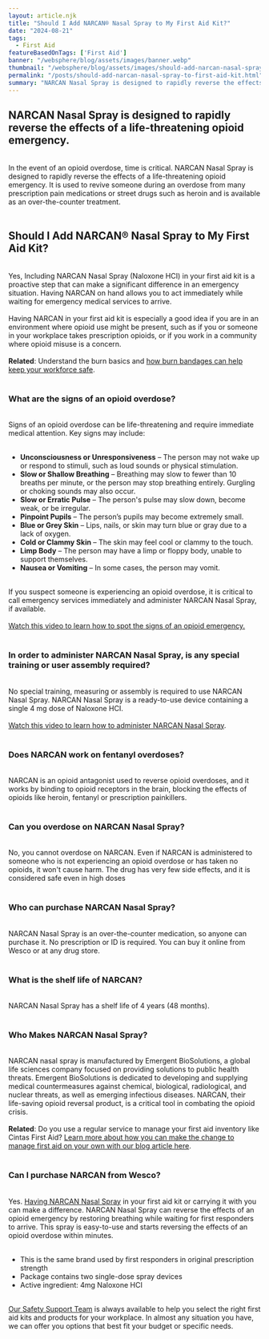 ```yaml
---
layout: article.njk
title: "Should I Add NARCAN® Nasal Spray to My First Aid Kit?"
date: "2024-08-21"
tags:
  - First Aid
featureBasedOnTags: ['First Aid']
banner: "/websphere/blog/assets/images/banner.webp"
thumbnail: "/websphere/blog/assets/images/should-add-narcan-nasal-spray-to-first-aid-kit.webp"
permalink: "/posts/should-add-narcan-nasal-spray-to-first-aid-kit.html"
summary: "NARCAN Nasal Spray is designed to rapidly reverse the effects of a life-threatening opioid emergency."
---
```


<h2 class="intro">NARCAN Nasal Spray is designed to rapidly reverse the effects of a life-threatening opioid emergency.</h2>
<br>
In the event of an opioid overdose, time is critical. NARCAN Nasal Spray is designed to rapidly reverse the effects of a life-threatening opioid emergency. It is used to revive someone during an overdose from many prescription pain medications or street drugs such as heroin and is available as an over-the-counter treatment.
<br><br>
<h2>Should I Add NARCAN® Nasal Spray to My First Aid Kit?</h2>
<br>
Yes, Including NARCAN Nasal Spray (Naloxone HCI) in your first aid kit is a proactive step that can make a significant difference in an emergency situation. Having NARCAN on hand allows you to act immediately while waiting for emergency medical services to arrive.
<br><br>
Having NARCAN in your first aid kit is especially a good idea if you are in an environment where opioid use might be present, such as if you or someone in your workplace takes prescription opioids, or if you work in a community where opioid misuse is a concern.
<br><br>
<strong>Related</strong>: Understand the burn basics and <a href="https://www.conney.com/websphere/blog/posts/burn-bandages-do-not-feel-the-burn.html?utm_medium=narcan-nasal-spray-first-aid&utm_source=Blog&utm_campaign=Conney">how burn bandages can help keep your workforce safe</a>.
<br><br>
<h3>What are the signs of an opioid overdose?</h3>
<br>
Signs of an opioid overdose can be life-threatening and require immediate medical attention. Key signs may include:
<br><br>
<ul>
    <li><strong>Unconsciousness or Unresponsiveness</strong> – The person may not wake up or respond to stimuli, such as loud sounds or physical stimulation.</li>
    <li><strong>Slow or Shallow Breathing</strong> – Breathing may slow to fewer than 10 breaths per minute, or the person may stop breathing entirely. Gurgling or choking sounds may also occur.</li>
    <li><strong>Slow or Erratic Pulse</strong> – The person's pulse may slow down, become weak, or be irregular.</li>
    <li><strong>Pinpoint Pupils</strong> – The person’s pupils may become extremely small.</li>
    <li><strong>Blue or Grey Skin</strong> – Lips, nails, or skin may turn blue or gray due to a lack of oxygen.</li>
    <li><strong>Cold or Clammy Skin</strong> – The skin may feel cool or clammy to the touch.</li>
    <li><strong>Limp Body</strong> – The person may have a limp or floppy body, unable to support themselves.</li>
    <li><strong>Nausea or Vomiting</strong> – In some cases, the person may vomit.</li>
</ul>
<br>
If you suspect someone is experiencing an opioid overdose, it is critical to call emergency services immediately and administer NARCAN Nasal Spray, if available.
<br><br>
<a href="https://www.youtube.com/watch?v=xoHDj8iilmI&utm_medium=narcan-nasal-spray-first-aid&utm_source=Blog&utm_campaign=Youtube">Watch this video to learn how to spot the signs of an opioid emergency.</a>
<br><br>
<h3>In order to administer NARCAN Nasal Spray, is any special training or user assembly required?</h3>
<br>
No special training, measuring or assembly is required to use NARCAN Nasal Spray. NARCAN Nasal Spray is a ready-to-use device containing a single 4 mg dose of Naloxone HCI.
<br><br>
<a href="https://www.youtube.com/watch?v=B9Sv64FJPhg&utm_medium=narcan-nasal-spray-first-aid&utm_source=Blog&utm_campaign=Youtube">Watch this video to learn how to administer NARCAN Nasal Spray</a>.
<br><br>
<h3>Does NARCAN work on fentanyl overdoses?</h3>
<br>
NARCAN is an opioid antagonist used to reverse opioid overdoses, and it works by binding to opioid receptors in the brain, blocking the effects of opioids like heroin, fentanyl or prescription painkillers.
<br><br>
<h3>Can you overdose on NARCAN Nasal Spray?</h3>
<br>
No, you cannot overdose on NARCAN. Even if NARCAN is administered to someone who is not experiencing an opioid overdose or has taken no opioids, it won't cause harm. The drug has very few side effects, and it is considered safe even in high doses
<br><br>
<h3>Who can purchase NARCAN Nasal Spray?</h3>
<br>
NARCAN Nasal Spray is an over-the-counter medication, so anyone can purchase it. No prescription or ID is required. You can buy it online from Wesco or at any drug store.
<br><br>
<h3>What is the shelf life of NARCAN?</h3>
<br>
NARCAN Nasal Spray has a shelf life of 4 years (48 months).
<br><br>
<h3>Who Makes NARCAN Nasal Spray?</h3>
<br>
NARCAN nasal spray is manufactured by Emergent BioSolutions, a global life sciences company focused on providing solutions to public health threats. Emergent BioSolutions is dedicated to developing and supplying medical countermeasures against chemical, biological, radiological, and nuclear threats, as well as emerging infectious diseases. NARCAN, their life-saving opioid reversal product, is a critical tool in combating the opioid crisis. 
<br><br>
<strong>Related</strong>: Do you use a regular service to manage your first aid inventory like Cintas First Aid? <a href="https://www.conney.com/websphere/blog/posts/make-change-from-cintas-first-aid-safety.html?utm_medium=narcan-nasal-spray-first-aid&utm_source=Blog&utm_campaign=Conney">Learn more about how you can make the change to manage first aid on your own with our blog article here</a>.
<br><br>
<h3>Can I purchase NARCAN from Wesco?</h3>
<br>
Yes. <a href="https://www.conney.com/product/narcan-nasal-spray?utm_medium=narcan-nasal-spray-first-aid&utm_source=Blog&utm_campaign=Medique">Having NARCAN Nasal Spray</a> in your first aid kit or carrying it with you can make a difference. NARCAN Nasal Spray can reverse the effects of an opioid emergency by restoring breathing while waiting for first responders to arrive. This spray is easy-to-use and starts reversing the effects of an opioid overdose within minutes.
<br><br>
<ul>
    <li>This is the same brand used by first responders in original prescription strength</li>
    <li>Package contains two single-dose spray devices</li>
    <li>Active ingredient: 4mg Naloxone HCI</li>
</ul>
<br>
<a href="https://www.conney.com/pages/safetyservices?utm_medium=narcan-nasal-spray-first-aid&utm_source=Blog&utm_campaign=Conney">Our Safety Support Team</a> is always available to help you select the right first aid kits and products for your workplace. In almost any situation you have, we can offer you options that best fit your budget or specific needs.